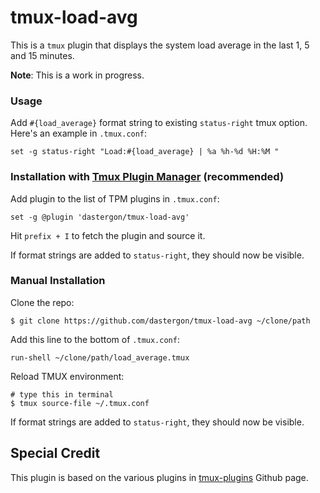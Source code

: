 # tmux-load-avg

This is a `tmux` plugin that displays the system load average in the last 1, 5 and 15 minutes.

**Note**: This is a work in progress.

### Usage

Add `#{load_average}` format string to existing `status-right` tmux option.
Here's an example in `.tmux.conf`:

    set -g status-right "Load:#{load_average} | %a %h-%d %H:%M "

### Installation with [Tmux Plugin Manager](https://github.com/tmux-plugins/tpm) (recommended)

Add plugin to the list of TPM plugins in `.tmux.conf`:

    set -g @plugin 'dastergon/tmux-load-avg'

Hit `prefix + I` to fetch the plugin and source it.

If format strings are added to `status-right`, they should now be visible.

### Manual Installation

Clone the repo:

    $ git clone https://github.com/dastergon/tmux-load-avg ~/clone/path

Add this line to the bottom of `.tmux.conf`:

    run-shell ~/clone/path/load_average.tmux

Reload TMUX environment:

    # type this in terminal
    $ tmux source-file ~/.tmux.conf

If format strings are added to `status-right`, they should now be visible.

## Special Credit
This plugin is based on the various plugins in [tmux-plugins](https://github.com/tmux-plugins) Github page.
